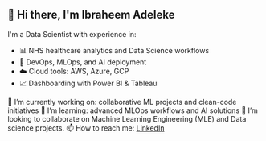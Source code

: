  ## 👋 Hi there, I'm Ibraheem Adeleke

I'm a Data Scientist with experience in:
- 📊 NHS healthcare analytics and Data Science workflows
- 🤖 DevOps, MLOps, and AI deployment
- ☁️ Cloud tools: AWS, Azure, GCP
- 📈 Dashboarding with Power BI & Tableau

🔭 I’m currently working on: collaborative ML projects and clean-code initiatives
🌱 I’m learning: advanced MLOps workflows and AI solutions
👯 I’m looking to collaborate on Machine Learning Engineering (MLE) and Data science projects. 
📫 How to reach me: [LinkedIn](https://www.linkedin.com/in/ibraheem-adeleke-mbcs-aa349494/)
